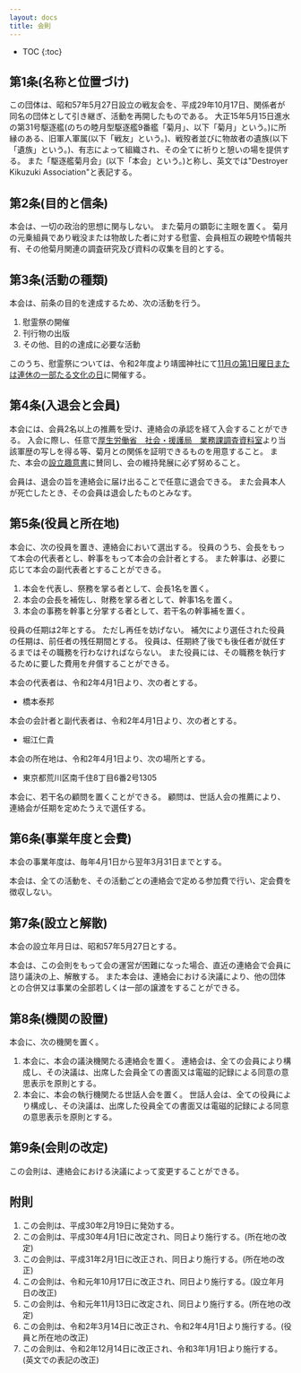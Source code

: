 ```yaml
---
layout: docs
title: 会則
---
```


- TOC
{:toc}

## 第1条(名称と位置づけ)
この団体は、昭和57年5月27日設立の戦友会を、平成29年10月17日、関係者が同名の団体として引き継ぎ、活動を再開したものである。
大正15年5月15日進水の第31号駆逐艦(のちの睦月型駆逐艦9番艦「菊月」、以下「菊月」という。)に所縁のある、旧軍人軍属(以下「戦友」という。)、戦歿者並びに物故者の遺族(以下「遺族」という。)、有志によって組織され、その全てに祈りと憩いの場を提供する。
また「駆逐艦菊月会」(以下「本会」という。)と称し、英文では"Destroyer Kikuzuki Association"と表記する。

## 第2条(目的と信条)
本会は、一切の政治的思想に関与しない。
また菊月の顕彰に主眼を置く。
菊月の元乗組員であり戦没または物故した者に対する慰霊、会員相互の親睦や情報共有、その他菊月関連の調査研究及び資料の収集を目的とする。

## 第3条(活動の種類)
本会は、前条の目的を達成するため、次の活動を行う。
1. 慰霊祭の開催
1. 刊行物の出版
1. その他、目的の達成に必要な活動

このうち、慰霊祭については、令和2年度より靖國神社にて[11月の第1日曜日または連休の一部たる文化の日](https://www.kikuzukikai.org/docs/faq.html#%E4%BB%A4%E5%92%8C2%E5%B9%B4%E5%BA%A6%E4%BB%A5%E9%99%8D%E3%81%AE%EF%A8%9C%E5%9C%8B%E7%A5%9E%E7%A4%BE%E3%81%A7%E3%81%AE%E5%BD%93%E4%BC%9A%E6%85%B0%E9%9C%8A%E7%A5%AD%E3%81%AB%E3%81%A4%E3%81%84%E3%81%A6)に開催する。

## 第4条(入退会と会員)
本会には、会員2名以上の推薦を受け、連絡会の承認を経て入会することができる。
入会に際し、任意で[厚生労働省　社会・援護局　業務課調査資料室](http://www.mhlw.go.jp/stf/seisakunitsuite/bunya/0000093051.html)より当該軍歴の写しを得る等、菊月との関係を証明できるものを用意すること。
また、本会の[設立趣意書](https://www.kikuzukikai.org/blog/prospectus.html)に賛同し、会の維持発展に必ず努めること。

会員は、退会の旨を連絡会に届け出ることで任意に退会できる。
また会員本人が死亡したとき、その会員は退会したものとみなす。

## 第5条(役員と所在地)
本会に、次の役員を置き、連絡会において選出する。
役員のうち、会長をもって本会の代表者とし、幹事をもって本会の会計者とする。
また幹事は、必要に応じて本会の副代表者とすることができる。
1. 本会を代表し、祭務を掌る者として、会長1名を置く。
1. 本会の会長を補佐し、財務を掌る者として、幹事1名を置く。
1. 本会の事務を幹事と分掌する者として、若干名の幹事補を置く。

役員の任期は2年とする。
ただし再任を妨げない。
補欠により選任された役員の任期は、前任者の残任期間とする。
役員は、任期終了後でも後任者が就任するまではその職務を行わなければならない。
また役員には、その職務を執行するために要した費用を弁償することができる。

本会の代表者は、令和2年4月1日より、次の者とする。
- 橋本泰邦

本会の会計者と副代表者は、令和2年4月1日より、次の者とする。
- 堀江仁貴

本会の所在地は、令和2年4月1日より、次の場所とする。
- 東京都荒川区南千住8丁目6番2号1305

本会に、若干名の顧問を置くことができる。
顧問は、世話人会の推薦により、連絡会が任期を定めたうえで選任する。

## 第6条(事業年度と会費)
本会の事業年度は、毎年4月1日から翌年3月31日までとする。

本会は、全ての活動を、その活動ごとの連絡会で定める参加費で行い、定会費を徴収しない。

## 第7条(設立と解散)
本会の設立年月日は、昭和57年5月27日とする。

本会は、この会則をもって会の運営が困難になった場合、直近の連絡会で会員に諮り議決の上、解散する。
また本会は、連絡会における決議により、他の団体との合併又は事業の全部若しくは一部の譲渡をすることができる。

## 第8条(機関の設置)
本会に、次の機関を置く。
1. 本会に、本会の議決機関たる連絡会を置く。
連絡会は、全ての会員により構成し、その決議は、出席した会員全ての書面又は電磁的記録による同意の意思表示を原則とする。
1. 本会に、本会の執行機関たる世話人会を置く。
世話人会は、全ての役員により構成し、その決議は、出席した役員全ての書面又は電磁的記録による同意の意思表示を原則とする。

## 第9条(会則の改定)
この会則は、連絡会における決議によって変更することができる。

## 附則
1. この会則は、平成30年2月19日に発効する。
1. この会則は、平成30年4月1日に改定され、同日より施行する。(所在地の改定)
1. この会則は、平成31年2月1日に改正され、同日より施行する。(所在地の改正)
1. この会則は、令和元年10月17日に改正され、同日より施行する。(設立年月日の改正)
1. この会則は、令和元年11月13日に改定され、同日より施行する。(所在地の改定)
1. この会則は、令和2年3月14日に改正され、令和2年4月1日より施行する。(役員と所在地の改正)
1. この会則は、令和2年12月14日に改正され、令和3年1月1日より施行する。(英文での表記の改正)
